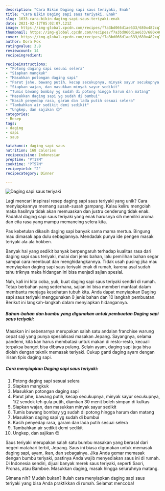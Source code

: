 ```yaml
---
description: "Cara Bikin Daging sapi saus teriyaki, Enak"
title: "Cara Bikin Daging sapi saus teriyaki, Enak"
slug: 1033-cara-bikin-daging-sapi-saus-teriyaki-enak
date: 2021-02-17T05:02:07.121Z
image: https://img-global.cpcdn.com/recipes/f7a3bd066d1ae633/680x482cq70/daging-sapi-saus-teriyaki-foto-resep-utama.jpg
thumbnail: https://img-global.cpcdn.com/recipes/f7a3bd066d1ae633/680x482cq70/daging-sapi-saus-teriyaki-foto-resep-utama.jpg
cover: https://img-global.cpcdn.com/recipes/f7a3bd066d1ae633/680x482cq70/daging-sapi-saus-teriyaki-foto-resep-utama.jpg
author: Dora Fox
ratingvalue: 3.8
reviewcount: 14
recipeingredient:

recipeinstructions:
- "Potong daging sapi sesuai selera"
- "Siapkan mangkuk"
- "Masukkan potongan daging sapi"
- "Parut jahe, bawang putih, kecap secukupnya, minyak sayur secukupnya, 1/2 sendok teh gula putih, diamkan 30 menit boleh simpan di kulkas"
- "Siapkan wajan, dan masukkan minyak sayur sedikit"
- "Tumis bawang bombay yg sudah di potong hingga harum dan matang"
- "Masukkan daging sapi yg sudah di bumbui"
- "Kasih penyedap rasa, garam dan lada putih sesuai selera"
- "Tambahkan air sedikit demi sedikit"
- "Ungkep, dan sajikan 😊"
categories:
- Resep
tags:
- daging
- sapi
- saus

katakunci: daging sapi saus 
nutrition: 168 calories
recipecuisine: Indonesian
preptime: "PT17M"
cooktime: "PT57M"
recipeyield: "2"
recipecategory: Dinner

---
```



![Daging sapi saus teriyaki](https://img-global.cpcdn.com/recipes/f7a3bd066d1ae633/680x482cq70/daging-sapi-saus-teriyaki-foto-resep-utama.jpg)

Lagi mencari inspirasi resep daging sapi saus teriyaki yang unik? Cara menyiapkannya memang susah-susah gampang. Kalau keliru mengolah maka hasilnya tidak akan memuaskan dan justru cenderung tidak enak. Padahal daging sapi saus teriyaki yang enak harusnya sih memiliki aroma dan cita rasa yang mampu memancing selera kita.

Pas kebetulan dikasih daging sapi banyak sama mama mertua. Bingung mau dimasak apa dulu sebagiannya. Mendadak punya ide pengen masak teriyaki ala ala hokben.

Banyak hal yang sedikit banyak berpengaruh terhadap kualitas rasa dari daging sapi saus teriyaki, mulai dari jenis bahan, lalu pemilihan bahan segar sampai cara membuat dan menghidangkannya. Tidak usah pusing jika mau menyiapkan daging sapi saus teriyaki enak di rumah, karena asal sudah tahu triknya maka hidangan ini bisa menjadi sajian spesial.


Nah, kali ini kita coba, yuk, buat daging sapi saus teriyaki sendiri di rumah. Tetap berbahan yang sederhana, sajian ini bisa memberi manfaat dalam membantu menjaga kesehatan tubuh kita. Anda dapat menyiapkan Daging sapi saus teriyaki menggunakan 0 jenis bahan dan 10 langkah pembuatan. Berikut ini langkah-langkah dalam menyiapkan hidangannya.

<!--inarticleads1-->

##### Bahan-bahan dan bumbu yang digunakan untuk pembuatan Daging sapi saus teriyaki:



Masakan ini sebenarnya merupakan salah satu andalan franchise warung cepat saji yang punya spesialisasi masakan Jepang. Sayangnya, selama pandemi, kita kan harus membatasi untuk makan di resto-resto, kecuali terpaksa banget bisa dibawa pulang. Selain ayam, daging sapi juga bisa diolah dengan teknik memasak teriyaki. Cukup ganti daging ayam dengan irisan tipis daging sapi. 

<!--inarticleads2-->

##### Cara menyiapkan Daging sapi saus teriyaki:

1. Potong daging sapi sesuai selera
1. Siapkan mangkuk
1. Masukkan potongan daging sapi
1. Parut jahe, bawang putih, kecap secukupnya, minyak sayur secukupnya, 1/2 sendok teh gula putih, diamkan 30 menit boleh simpan di kulkas
1. Siapkan wajan, dan masukkan minyak sayur sedikit
1. Tumis bawang bombay yg sudah di potong hingga harum dan matang
1. Masukkan daging sapi yg sudah di bumbui
1. Kasih penyedap rasa, garam dan lada putih sesuai selera
1. Tambahkan air sedikit demi sedikit
1. Ungkep, dan sajikan 😊


Saus teriyaki merupakan salah satu bumbu masakan yang berasal dari negeri matahari terbit, Jepang. Saus ini biasa digunakan untuk memasak daging sapi, ayam, ikan, dan sebagainya. Jika Anda gemar memasak dengan bumbu teriyaki, pastinya Anda wajib menyediakan saus ini di rumah. Di Indonesia sendiri, dijual banyak merek saus teriyaki, seperti Saori, Pronas, atau Bamboe. Masukkan daging, masak hingga seluruhnya matang. 

Gimana nih? Mudah bukan? Itulah cara menyiapkan daging sapi saus teriyaki yang bisa Anda praktikkan di rumah. Selamat mencoba!
